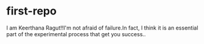 # first-repo
I am Keerthana Ragut!!I'm not afraid of failure.In fact, I think it is an essential part of the experimental process that get you success..
